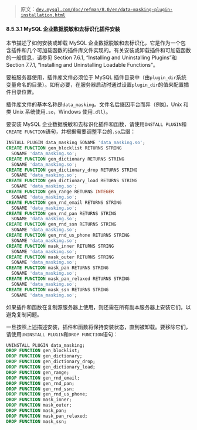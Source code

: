 > 原文：[`dev.mysql.com/doc/refman/8.0/en/data-masking-plugin-installation.html`](https://dev.mysql.com/doc/refman/8.0/en/data-masking-plugin-installation.html)

#### 8.5.3.1 MySQL 企业数据脱敏和去标识化插件安装

本节描述了如何安装或卸载 MySQL 企业数据脱敏和去标识化，它是作为一个包含插件和几个可加载函数的插件库文件实现的。有关安装或卸载插件和可加载函数的一般信息，请参见 Section 7.6.1, “Installing and Uninstalling Plugins”和 Section 7.7.1, “Installing and Uninstalling Loadable Functions”。

要被服务器使用，插件库文件必须位于 MySQL 插件目录中（由`plugin_dir`系统变量命名的目录）。如有必要，在服务器启动时通过设置`plugin_dir`的值来配置插件目录位置。

插件库文件的基本名称是`data_masking`。文件名后缀因平台而异（例如，Unix 和类 Unix 系统使用`.so`，Windows 使用`.dll`）。

要安装 MySQL 企业数据脱敏和去标识化插件和函数，请使用`INSTALL PLUGIN`和`CREATE FUNCTION`语句，并根据需要调整平台的`.so`后缀：

```sql
INSTALL PLUGIN data_masking SONAME 'data_masking.so';
CREATE FUNCTION gen_blocklist RETURNS STRING
  SONAME 'data_masking.so';
CREATE FUNCTION gen_dictionary RETURNS STRING
  SONAME 'data_masking.so';
CREATE FUNCTION gen_dictionary_drop RETURNS STRING
  SONAME 'data_masking.so';
CREATE FUNCTION gen_dictionary_load RETURNS STRING
  SONAME 'data_masking.so';
CREATE FUNCTION gen_range RETURNS INTEGER
  SONAME 'data_masking.so';
CREATE FUNCTION gen_rnd_email RETURNS STRING
  SONAME 'data_masking.so';
CREATE FUNCTION gen_rnd_pan RETURNS STRING
  SONAME 'data_masking.so';
CREATE FUNCTION gen_rnd_ssn RETURNS STRING
  SONAME 'data_masking.so';
CREATE FUNCTION gen_rnd_us_phone RETURNS STRING
  SONAME 'data_masking.so';
CREATE FUNCTION mask_inner RETURNS STRING
  SONAME 'data_masking.so';
CREATE FUNCTION mask_outer RETURNS STRING
  SONAME 'data_masking.so';
CREATE FUNCTION mask_pan RETURNS STRING
  SONAME 'data_masking.so';
CREATE FUNCTION mask_pan_relaxed RETURNS STRING
  SONAME 'data_masking.so';
CREATE FUNCTION mask_ssn RETURNS STRING
  SONAME 'data_masking.so';
```

如果插件和函数在复制源服务器上使用，则还需在所有副本服务器上安装它们，以避免复制问题。

一旦按照上述描述安装，插件和函数将保持安装状态，直到被卸载。要移除它们，请使用`UNINSTALL PLUGIN`和`DROP FUNCTION`语句：

```sql
UNINSTALL PLUGIN data_masking;
DROP FUNCTION gen_blocklist;
DROP FUNCTION gen_dictionary;
DROP FUNCTION gen_dictionary_drop;
DROP FUNCTION gen_dictionary_load;
DROP FUNCTION gen_range;
DROP FUNCTION gen_rnd_email;
DROP FUNCTION gen_rnd_pan;
DROP FUNCTION gen_rnd_ssn;
DROP FUNCTION gen_rnd_us_phone;
DROP FUNCTION mask_inner;
DROP FUNCTION mask_outer;
DROP FUNCTION mask_pan;
DROP FUNCTION mask_pan_relaxed;
DROP FUNCTION mask_ssn;
```
